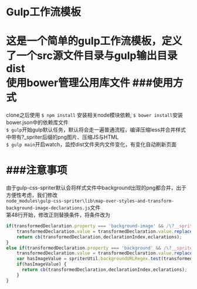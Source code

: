 Gulp工作流模板
===
这是一个简单的gulp工作流模板，定义了一个src源文件目录与gulp输出目录dist<br>
使用bower管理公用库文件
###使用方式
===
clone之后使用 `$ npm install` 安装相关node模块依赖, `$ bower install`安装bower.json中的依赖库文件<br>
`$ gulp`开始gulp默认任务，默认将会走一遍普通流程，编译压缩less并合并样式中带有?_spriter后缀的png图片、压缩JS与HTML<br>
`$ gulp main`开启watch，监控dist文件夹内文件变化，有变化自动刷新页面

###注意事项
===
由于gulp-css-spriter默认会将样式文件中background出现的png都合并，出于方便性考虑，我们修改<br>
`node_modules\gulp-css-spriter\lib\map-over-styles-and-transform-background-image-declarations.js`文件<br>
第48行开始，修改正则替换条件，将条件改为<br>
```javascript
if(transformedDeclaration.property === 'background-image' && /\?__spriter/i.test(transformedDeclaration.value)) {
    transformedDeclaration.value = transformedDeclaration.value.replace('?__spriter','');
    return cb(transformedDeclaration,declarationIndex,eclarations);
}
else if(transformedDeclaration.property === 'background' && /\?__spriter/i.test(transformedDeclaration.value)) {
    transformedDeclaration.value = transformedDeclaration.value.replace('?__spriter','');
    var hasImageValue = spriterUtil.backgroundURLRegex.test(transformedDeclaration.value);
    if(hasImageValue) {
      return cb(transformedDeclaration,declarationIndex,eclarations);
    }
}
